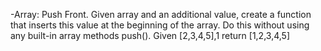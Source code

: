 -Array: Push Front.
Given array and an additional value, create a function that inserts this value at the beginning of the array. Do this without using any built-in array methods push(). Given [2,3,4,5],1 return [1,2,3,4,5]
